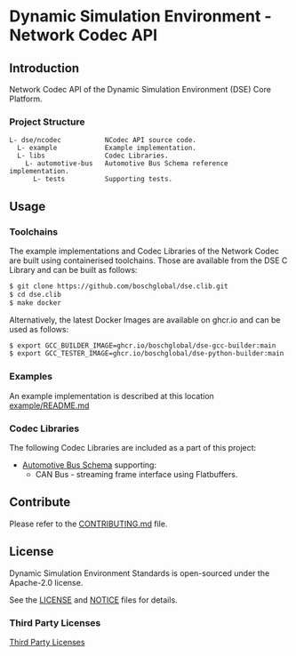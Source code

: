 <!--
Copyright 2023 Robert Bosch GmbH

SPDX-License-Identifier: Apache-2.0
-->

# Dynamic Simulation Environment - Network Codec API

## Introduction

Network Codec API of the Dynamic Simulation Environment (DSE) Core Platform.


### Project Structure

```
L- dse/ncodec           NCodec API source code.
  L- example            Example implementation.
  L- libs               Codec Libraries.
    L- automotive-bus   Automotive Bus Schema reference implementation.
      L- tests          Supporting tests.
```


## Usage

### Toolchains

The example implementations and Codec Libraries of the Network Codec are built
using containerised toolchains. Those are available from the DSE C Library and
can be built as follows:

```bash
$ git clone https://github.com/boschglobal/dse.clib.git
$ cd dse.clib
$ make docker
```

Alternatively, the latest Docker Images are available on ghcr.io and can be
used as follows:

```bash
$ export GCC_BUILDER_IMAGE=ghcr.io/boschglobal/dse-gcc-builder:main
$ export GCC_TESTER_IMAGE=ghcr.io/boschglobal/dse-python-builder:main
```


### Examples

An example implementation is described at this location [example/README.md](example/README.md)


### Codec Libraries

The following Codec Libraries are included as a part of this project:

* [Automotive Bus Schema](libs/automotive-bus/README.md) supporting:
  * CAN Bus - streaming frame interface using Flatbuffers.


## Contribute

Please refer to the [CONTRIBUTING.md](../../CONTRIBUTING.md) file.


## License

Dynamic Simulation Environment Standards is open-sourced under the
Apache-2.0 license.

See the [LICENSE](../../LICENSE) and [NOTICE](../../NOTICE) files for details.


### Third Party Licenses

[Third Party Licenses](../../licenses/)